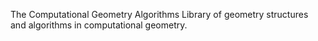 The Computational Geometry Algorithms Library of geometry structures and algorithms in computational geometry.
